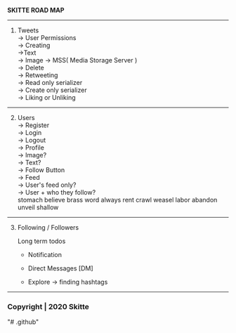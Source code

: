 **SKITTE ROAD MAP**

***

1. Tweets <br />
    -> User Permissions <br />
    -> Creating <br />
       ->Text <br />
       -> Image -> MSS( Media Storage Server ) <br />
    -> Delete <br />
    -> Retweeting <br />
       -> Read only serializer <br />
       -> Create only serializer <br />
    -> Liking or Unliking <br />

***

2. Users <br />
   -> Register <br />
   -> Login <br />
   -> Logout <br />
   -> Profile <br />
      -> Image? <br />
      -> Text? <br />
      -> Follow Button <br />
    -> Feed <br />
      -> User's feed only? <br />
      -> User + who they follow? <br />
stomach believe brass word always rent crawl weasel labor abandon unveil shallow

***

3. Following / Followers

      Long term todos

      - Notification

      - Direct Messages [DM]

      - Explore -> finding hashtags

***

### Copyright  | 202&#48;  Skitte
"# .github" 
